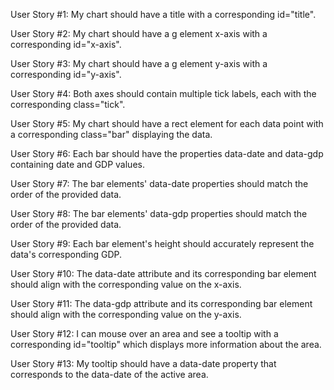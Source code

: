 User Story #1: My chart should have a title with a corresponding id="title". 

User Story #2: My chart should have a g element x-axis with a corresponding id="x-axis". 

User Story #3: My chart should have a g element y-axis with a corresponding id="y-axis". 

User Story #4: Both axes should contain multiple tick labels, each with the corresponding class="tick". 

User Story #5: My chart should have a rect element for each data point with a corresponding class="bar" displaying the data.

User Story #6: Each bar should have the properties data-date and data-gdp containing date and GDP values. 

User Story #7: The bar elements' data-date properties should match the order of the provided data. 

User Story #8: The bar elements' data-gdp properties should match the order of the provided data. 

User Story #9: Each bar element's height should accurately represent the data's corresponding GDP. 

User Story #10: The data-date attribute and its corresponding bar element should align with the corresponding value on the       x-axis. 

User Story #11: The data-gdp attribute and its corresponding bar element should align with the corresponding value on the        y-axis. 

User Story #12: I can mouse over an area and see a tooltip with a corresponding id="tooltip" which displays more information     about the area. 

User Story #13: My tooltip should have a data-date property that corresponds to the data-date of the active area. 